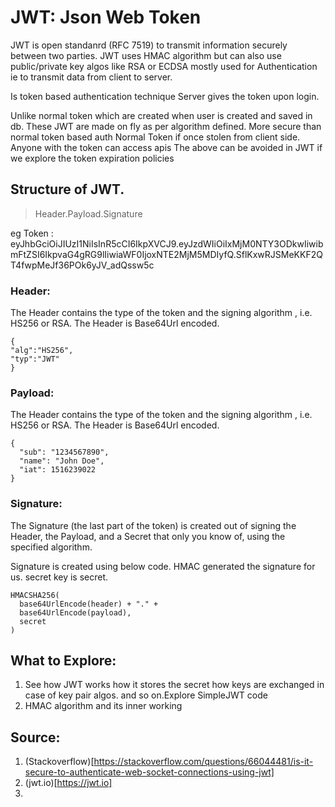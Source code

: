 # JWT: Json Web Token

JWT is open standanrd (RFC 7519) to transmit information securely between two parties.
JWT uses HMAC algorithm but can also use public/private key algos like RSA or ECDSA
mostly used for Authentication ie to transmit data from client to server. 

Is token based authentication technique 
Server gives the token upon login. 

Unlike normal token which are created when user is created and saved in db. 
These JWT are made on fly as per algorithm defined.
More secure than normal token based auth
Normal Token if once stolen from client side. Anyone with the token can access apis 
The above can be avoided in JWT if we explore the token expiration policies 

## Structure of JWT.

> Header.Payload.Signature

eg Token : eyJhbGciOiJIUzI1NiIsInR5cCI6IkpXVCJ9.eyJzdWIiOiIxMjM0NTY3ODkwIiwibmFtZSI6IkpvaG4gRG9lIiwiaWF0IjoxNTE2MjM5MDIyfQ.SflKxwRJSMeKKF2QT4fwpMeJf36POk6yJV_adQssw5c

### Header:
The Header contains the type of the token and the signing algorithm , i.e. HS256 or RSA. The Header is Base64Url encoded.

```
{
"alg":"HS256",
"typ":"JWT"
}
```

### Payload:
The Header contains the type of the token and the signing algorithm , i.e. HS256 or RSA. The Header is Base64Url encoded.

```
{
  "sub": "1234567890",
  "name": "John Doe",
  "iat": 1516239022
}
```

### Signature:
The Signature (the last part of the token) is created out of signing the Header, the Payload, and a Secret that only you know of, using the specified algorithm.

Signature is created using below code. HMAC generated the signature for us. secret key is secret.

```
HMACSHA256(
  base64UrlEncode(header) + "." +
  base64UrlEncode(payload),
  secret
)
```

## What to Explore:
1. See how JWT works how it stores the secret how keys are exchanged in case of key pair algos. and so on.Explore SimpleJWT code
2. HMAC algorithm and its inner working

## Source: 

1. (Stackoverflow)[https://stackoverflow.com/questions/66044481/is-it-secure-to-authenticate-web-socket-connections-using-jwt]
2. (jwt.io)[https://jwt.io]
3. 
